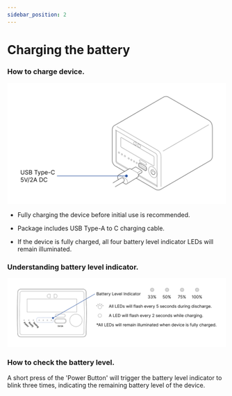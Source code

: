 ```yaml
---
sidebar_position: 2
---
```


# Charging the battery

### How to charge device.

![neMeterN1 Charging Device](./img/netMeterN1_DeviceCharging.png)

- Fully charging the device before initial use is recommended.

- Package includes USB Type-A to C charging cable.

- If the device is fully charged, all four battery level indicator LEDs will remain illuminated.

### Understanding battery level indicator.

![neMeterN1 Battery Indicator](./img/netMeterN1_BatteryIndicator.png)

### How to check the battery level.

A short press of the 'Power Button' will trigger the battery level indicator to blink three times, 
indicating the remaining battery level of the device.